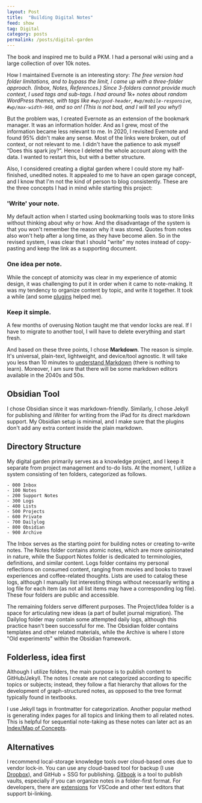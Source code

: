 ```yaml
---
layout: Post
title:  "Building Digital Notes"
feed: show
tag: Digital
category: posts
permalink: /posts/digital-garden
---
```


The book  and  inspired me to build a PKM. I had a personal wiki using  and a large collection of over 10k notes. 

How I maintained Evernote is an interesting story: *The free version had folder limitations, and to bypass the limit, I came up with a three-folder approach. (Inbox, Notes, References.) Since 3-folders cannot provide much context, I used tags and sub-tags. I had around 1k+ notes about random WordPress themes, with tags like `#wp/good-header`, `#wp/mobile-responsive`, `#wp/max-width-960`, and so on! (This is not bad, and I will tell you why!)*

But the problem was, I created Evernote as an extension of the bookmark manager. It was an information holder. And as I grew, most of the information became less relevant to me. In 2020, I revisited Evernote and found 95% didn't make any sense. Most of the links were broken, out of context, or not relevant to me. I didn't have the patience to ask myself “Does this spark joy?”. Hence I deleted the whole account along with the data. I wanted to restart this, but with a better structure. 

Also, I considered creating a digital garden where I could store my half-finished, unedited notes. It appealed to me to have an open garage concept, and I know that I'm not the kind of person to blog consistently. These are the three concepts I had in mind while starting this project: 

### 'Write' your note.

My default action when I started using bookmarking tools was to store links without thinking about why or how. And the disadvantage of the system is that you won't remember the reason why it was stored. Quotes from notes also won't help after a long time, as they have become alien. So in the revised system, I was clear that I should "write" my notes instead of copy-pasting and keep the link as a supporting document.  

### One idea per note. 

While the concept of atomicity was clear in my experience of atomic design, it was challenging to put it in order when it came to note-making. It was my tendency to organize content by topic, and write it together. It took a while (and some [plugins](https://github.com/lynchjames/note-refactor-obsidian) helped me). 

### Keep it simple.
A few months of overusing Notion taught me that vendor locks are real. If I have to migrate to another tool, I will have to delete everything and start fresh.

And based on these three points, I chose **Markdown**. The reason is simple. It's universal, plain-text, lightweight, and device/tool agnostic. It will take you less than 10 minutes to [understand Markdown](https://www.markdownguide.org/basic-syntax/) (there is nothing to learn). Moreover, I am sure that there will be some markdown editors available in the 2040s and 50s. 

## Obsidian Tool
I chose Obsidian since it was markdown-friendly. Similarly, I chose Jekyll for publishing and iWriter for writing from the iPad for its direct markdown support. My Obsidian setup is minimal, and I make sure that the plugins don't add any extra content inside the plain markdown. 

## Directory Structure 
My digital garden primarily serves as a knowledge project, and I keep it separate from project management and to-do lists. At the moment, I utilize a system consisting of ten folders, categorized as follows.

```
- 000 Inbox
- 100 Notes
- 200 Support Notes
- 300 Logs
- 400 Lists
- 500 Projects
- 600 Private
- 700 Dailylog
- 800 Obsidian
- 900 Archive
```

The Inbox serves as the starting point for building notes or creating to-write notes. The Notes folder contains atomic notes, which are more opinionated in nature, while the Support Notes folder is dedicated to terminologies, definitions, and similar content. Logs folder contains my personal reflections on consumed content, ranging from movies and books to travel experiences and coffee-related thoughts. Lists are used to catalog these logs, although I manually list interesting things without necessarily writing a log file for each item (as not all list items may have a corresponding log file). These four folders are public and accessible.

The remaining folders serve different purposes. The Project/Idea folder is a space for articulating new ideas (a part of bullet journal migration). The Dailylog folder may contain some attempted daily logs, although this practice hasn't been successful for me. The Obsidian folder contains templates and other related materials, while the Archive is where I store "Old experiments" within the Obsidian framework.

## Folderless, idea first

Although I utilize folders, the main purpose is to publish content to GitHub/Jekyll. The notes I create are not categorized according to specific topics or subjects; instead, they follow a flat hierarchy that allows for the development of graph-structured notes, as opposed to the tree format typically found in textbooks.

I use Jekyll tags in frontmatter for categorization. Another popular method is generating index pages for all topics and linking them to all related notes. This is helpful for sequential note-taking as these notes can later act as an [Index/Map of Concepts](https://www.youtube.com/watch?v=7GqQKCT0PZ4).

## Alternatives

I recommend local-storage knowledge tools over cloud-based ones due to vendor lock-in. You can use any cloud-based tool for backup (I use [Dropbox](https://www.dropbox.com/home)), and GitHub + SSG for publishing. [Gitbook](https://www.gitbook.com/) is a tool to publish vaults, especially if you can organize notes in a folder-first format. For developers, there are [extensions](https://marketplace.visualstudio.com/items?itemName=lostintangent.wikilens) for VSCode and other text editors that support bi-linking. 
